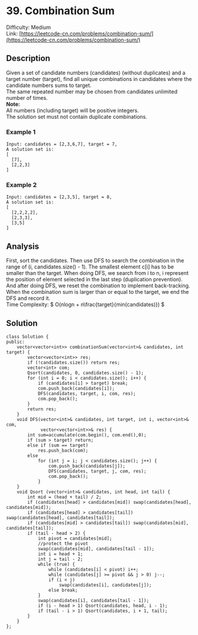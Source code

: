# 39. Combination Sum
Difficulty: Medium  
Link: [https://leetcode-cn.com/problems/combination-sum/](https://leetcode-cn.com/problems/combination-sum/)
## Description
Given a set of candidate numbers (candidates) (without duplicates) and a target number (target), find all unique combinations in candidates where the candidate numbers sums to target.  
The same repeated number may be chosen from candidates unlimited number of times.  
**Note:**  
All numbers (including target) will be positive integers.  
The solution set must not contain duplicate combinations.  
### Example 1
``` 
Input: candidates = [2,3,6,7], target = 7,
A solution set is:
[
  [7],
  [2,2,3]
]
```
### Example 2
```
Input: candidates = [2,3,5], target = 8,
A solution set is:
[
  [2,2,2,2],
  [2,3,3],
  [3,5]
]
```
## Analysis
First, sort the candidates. Then use DFS to search the combination in the range of (i, candidates.size() - 1). The smallest element c[i] has to be smaller than the target. When doing DFS, we search from i to n, i represent the position of element selected in the last step (duplication prevention). And after doing DFS, we reset the combination to implement back-tracking. When the combination sum is larger than or equal to the target, we end the DFS and record it.   
Time Complexity:  $ O(nlogn + n<sop>\frac{target}{min(candidates)}</sop>) $  

## Solution
```
class Solution {
public:
    vector<vector<int>> combinationSum(vector<int>& candidates, int target) {
        vector<vector<int>> res;
        if (!candidates.size()) return res;
        vector<int> com;
        Qsort(candidates, 0, candidates.size() - 1);
        for (int i = 0; i < candidates.size(); i++) {
            if (candidates[i] > target) break;
            com.push_back(candidates[i]);
            DFS(candidates, target, i, com, res);
            com.pop_back();
        }
        return res;
    }
    void DFS(vector<int>& candidates, int target, int i, vector<int>& com, 
             vector<vector<int>>& res) {
        int sum=accumulate(com.begin(), com.end(),0);
        if (sum > target) return;
        else if (sum == target) 
            res.push_back(com);
        else 
            for (int j = i; j < candidates.size(); j++) {
                com.push_back(candidates[j]);
                DFS(candidates, target, j, com, res);
                com.pop_back();
            }
    }
    void Qsort (vector<int>& candidates, int head, int tail) {
        int mid = (head + tail) / 2;
        if (candidates[head] > candidates[mid]) swap(candidates[head], candidates[mid]);
        if (candidates[head] > candidates[tail]) swap(candidates[head], candidates[tail]);
        if (candidates[mid] > candidates[tail]) swap(candidates[mid], candidates[tail]);
        if (tail - head > 2) {
            int pivot = candidates[mid];
            //protect the pivot
            swap(candidates[mid], candidates[tail - 1]);
            int i = head + 1;
            int j = tail - 2;
            while (true) {
                while (candidates[i] < pivot) i++;
                while (candidates[j] >= pivot && j > 0) j--;
                if (i < j)
                    swap(candidates[i], candidates[j]);
                else break;
            }
            swap(candidates[i], candidates[tail - 1]);
            if (i - head > 1) Qsort(candidates, head, i - 1);
            if (tail - i > 1) Qsort(candidates, i + 1, tail);
        }
    }
};
```

